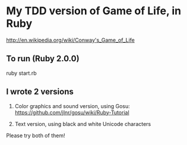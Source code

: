My TDD version of Game of Life, in Ruby
=======================================

http://en.wikipedia.org/wiki/Conway's_Game_of_Life

## To run (Ruby 2.0.0)

ruby start.rb

## I wrote 2 versions

1. Color graphics and sound version, using Gosu:
https://github.com/jlnr/gosu/wiki/Ruby-Tutorial

2. Text version, using black and white Unicode characters

Please try both of them!